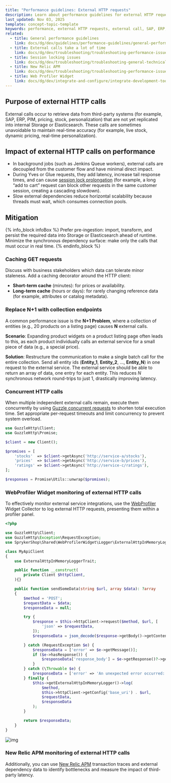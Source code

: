 ```yaml
---
title: "Performance guidelines: External HTTP requests"
description: Learn about performance guidelines for external HTTP requests.
last_updated: Nov 03, 2025
template: concept-topic-template
keywords: performance, external HTTP requests, external call, SAP, ERP, Concurrent, WebProfiler, NewRelic
related:
  - title: General performance guidelines
    link: docs/dg/dev/guidelines/performance-guidelines/general-performance-guidelines.html
  - title: External calls take a lot of time
    link: docs/dg/dev/troubleshooting/troubleshooting-performance-issues/external-calls-take-a-lot-of-time.html
  - title: Session locking issues
    link: docs/dg/dev/troubleshooting/troubleshooting-general-technical-issues/session-locking-issues.html
  - title: New Relic APM
    link: docs/dg/dev/troubleshooting/troubleshooting-performance-issues/troubleshooting-performance-issues.html#new-relic
  - title: Web Profiler Widget
    link: docs/dg/dev/integrate-and-configure/integrate-development-tools/integrate-web-profiler-widget-for-yves.html
---
```


## Purpose of external HTTP calls
External calls occur to retrieve data from third-party systems (for example, SAP, ERP, PIM, pricing, stock, personalization) that are not yet replicated into internal Storage or Elasticsearch.
These calls are sometimes unavoidable to maintain real-time accuracy (for example, live stock, dynamic pricing, real-time personalization).

## Impact of external HTTP calls on performance
- In background jobs (such as Jenkins Queue workers), external calls are decoupled from the customer flow and have minimal direct impact.
- During Yves or Glue requests, they add latency, increase tail response times, and can cause [session lock prolongation](docs/dg/dev/troubleshooting/troubleshooting-general-technical-issues/session-locking-issues) (for example, a long “add to cart” request can block other requests in the same customer session, creating a cascading slowdown).
- Slow external dependencies reduce horizontal scalability because threads must wait, which consumes connection pools.

## Mitigation

{% info_block infoBox %} 
Prefer pre-ingestion: import, transform, and persist the required data into Storage or Elasticsearch ahead of runtime.
Minimize the synchronous dependency surface: make only the calls that must occur in real time.
{% endinfo_block %}

### Caching GET requests
Discuss with business stakeholders which data can tolerate minor staleness. Add a caching decorator around the HTTP client:
- **Short-term cache** (minutes): for prices or availability.
- **Long-term cache** (hours or days): for rarely changing reference data (for example, attributes or catalog metadata).

### Replace N+1 with collection endpoints
A common performance issue is the **N+1 Problem**, where a collection of entities (e.g., 20 products on a listing page) causes **N** external calls.

**Scenario**: Expanding product widgets on a product listing page often leads to this, as each product individually calls an external service for a small piece of data (e.g., a special price).

**Solution**: Restructure the communication to make a single batch call for the entire collection. Send all entity ids (**Entity_1**, **Entity_2**, ..., **Entity_N**) in one request to the external service. The external service should be able to return an array of data, one entry for each entity. This reduces $N$ synchronous network round-trips to just 1, drastically improving latency.

### Concurrent HTTP calls
When multiple independent external calls remain, execute them concurrently by using [Guzzle concurrent requests](https://docs.guzzlephp.org/en/stable/quickstart.html#concurrent-requests) to shorten total execution time.
Set appropriate per-request timeouts and limit concurrency to prevent system overload.

```php
use GuzzleHttp\Client;
use GuzzleHttp\Promise;

$client = new Client();

$promises = [
    'stocks'  => $client->getAsync('http://service-a/stocks'),
    'prices'  => $client->getAsync('http://service-b/prices'),
    'ratings' => $client->getAsync('http://service-c/ratings'),
];

$responses = Promise\Utils::unwrap($promises);
```

### WebProfiler Widget monitoring of external HTTP calls

To effectively monitor external service integrations, use the [WebProfiler](docs.spryker.com/docs/dg/dev/integrate-and-configure/integrate-development-tools/integrate-web-profiler-widget-for-yves) Widget Collector to log external HTTP requests, presenting them within a profiler panel.

```php
<?php

use GuzzleHttp\Client;
use GuzzleHttp\Exception\RequestException;
use SprykerShop\Shared\WebProfilerWidget\Logger\ExternalHttpInMemoryLoggerTrait;

class MyApiClient
{
    use ExternalHttpInMemoryLoggerTrait;

    public function __construct(
        private Client $httpClient,
    ){}

    public function sendSomeData(string $url, array $data): ?array
    {
        $method = 'POST';
        $requestData = $data;
        $responseData = null;

        try {
            $response = $this->httpClient->request($method, $url, [
                'json' => $requestData,
            ]);
            $responseData = json_decode($response->getBody()->getContents(), true);

        } catch (RequestException $e) {
            $responseData = ['error' => $e->getMessage()];
            if ($e->hasResponse()) {
                $responseData['response_body'] = $e->getResponse()?->getBody()->getContents();
            }
        } catch (\Throwable $e) {
            $responseData = ['error' => 'An unexpected error occurred: ' . $e->getMessage()];
        } finally {
            $this->getExternalHttpInMemoryLogger()->log(
                $method,
                $this->httpClient->getConfig('base_uri') . $url,
                $requestData,
                $responseData
            );
        }

        return $responseData;
    }
}
```
![img](https://spryker.s3.eu-central-1.amazonaws.com/docs/dg/dev/guidelines/performance-guidelines/WebProfilerWidget-ExternalHttp.png)

### New Relic APM monitoring of external HTTP calls

Additionally, you can use [New Relic APM](docs/dg/dev/troubleshooting/troubleshooting-performance-issues/troubleshooting-performance-issues#new-relic) transaction traces and external dependency data to identify bottlenecks and measure the impact of third-party latency.